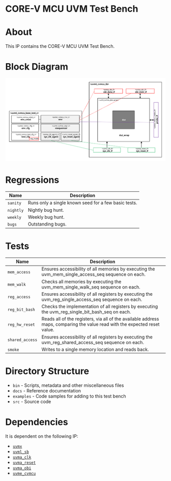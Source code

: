 # CORE-V MCU UVM Test Bench


# About
This IP contains the CORE-V MCU UVM Test Bench.


# Block Diagram
![alt text](./docs/tb_block_diagram.svg "CORE-V MCU UVM Test Bench Block Diagram")


# Regressions
| Name | Description |
| ---- | ----------- |
| `sanity` | Runs only a single known seed for a few basic tests. |
| `nightly` | Nightly bug hunt. |
| `weekly` | Weekly bug hunt. |
| `bugs` | Outstanding bugs. |


# Tests
| Name | Description |
| ---- | ----------- |
| `mem_access` | Ensures accessibility of all memories by executing the uvm_mem_single_access_seq sequence on each. |
| `mem_walk` | Checks all memories by executing the uvm_mem_single_walk_seq sequence on each. |
| `reg_access` | Ensures accessibility of all registers by executing the uvm_reg_single_access_seq sequence on each. |
| `reg_bit_bash` | Checks the implementation of all registers by executing the uvm_reg_single_bit_bash_seq on each. |
| `reg_hw_reset` | Reads all of the registers, via all of the available address maps, comparing the value read with the expected reset value. |
| `shared_access` | Ensures accessibility of all registers by executing the uvm_reg_shared_access_seq sequence on each. |
| `smoke` | Writes to a single memory location and reads back. |


# Directory Structure
* `bin` - Scripts, metadata and other miscellaneous files
* `docs` - Reference documentation
* `examples` - Code samples for adding to this test bench
* `src` - Source code


# Dependencies
It is dependent on the following IP:

* [`uvmx`](https://www.mooreio.com/catalog/1152)
* [`uvml_sb`](https://www.mooreio.com/catalog/1155)
* [`uvma_clk`](https://www.mooreio.com/catalog/1156)
* [`uvma_reset`](https://www.mooreio.com/catalog/1157)
* [`uvma_obi`](https://www.mooreio.com/catalog/1161)
* [`uvme_cvmcu`](../uvme_cvmcu)
